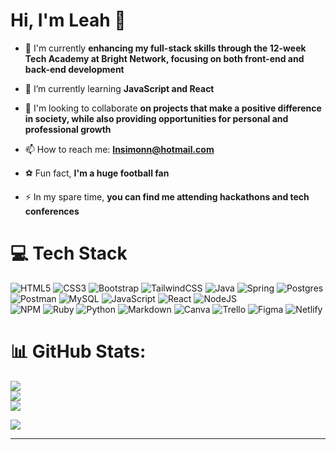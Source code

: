 

Hi, I'm Leah 👋
========================================================

- 🔭 I'm currently **enhancing my full-stack skills through the 12-week Tech Academy at Bright Network, focusing on both front-end and back-end development**

- 🌱 I’m currently learning **JavaScript and React**

- 👯 I'm looking to collaborate **on projects that make a positive difference in society, while also providing opportunities for personal and professional growth**

- 📫 How to reach me: **lnsimonn@hotmail.com**

- ⚽ Fun fact, **I'm a huge football fan**

- ⚡  In my spare time, **you can find me attending hackathons and tech conferences**

# 💻 Tech Stack 
![HTML5](https://img.shields.io/badge/html5-%23E34F26.svg?style=flat&logo=html5&logoColor=white) 
![CSS3](https://img.shields.io/badge/css3-%231572B6.svg?style=flat&logo=css3&logoColor=white)
![Bootstrap](https://img.shields.io/badge/bootstrap-%23563D7C.svg?style=flat&logo=bootstrap&logoColor=white) 
![TailwindCSS](https://img.shields.io/badge/tailwindcss-%2338B2AC.svg?style=flat&logo=tailwind-css&logoColor=white)
![Java](https://img.shields.io/badge/java-%23ED8B00.svg?style=flat&logo=java&logoColor=white) 
![Spring](https://img.shields.io/badge/spring-%236DB33F.svg?style=flat&logo=spring&logoColor=white) 
![Postgres](https://img.shields.io/badge/postgres-%23316192.svg?style=flat&logo=postgresql&logoColor=white) 
![Postman](https://img.shields.io/badge/Postman-FF6C37?style=flat&logo=postman&logoColor=white)
![MySQL](https://img.shields.io/badge/mysql-%2300f.svg?style=flat&logo=mysql&logoColor=white) 
![JavaScript](https://img.shields.io/badge/javascript-%23323330.svg?style=flat&logo=javascript&logoColor=%23F7DF1E) 
![React](https://img.shields.io/badge/react-%2320232a.svg?style=flat&logo=react&logoColor=%2361DAFB) 
![NodeJS](https://img.shields.io/badge/node.js-6DA55F?style=flat&logo=node.js&logoColor=white) 	
![NPM](https://img.shields.io/badge/NPM-%23000000.svg?style=flat&logo=npm&logoColor=white) 
![Ruby](https://img.shields.io/badge/ruby-%23CC342D.svg?style=flat&logo=ruby&logoColor=white) 
![Python](https://img.shields.io/badge/python-3670A0?style=flat&logo=python&logoColor=ffdd54) 
![Markdown](https://img.shields.io/badge/markdown-%23000000.svg?style=flat&logo=markdown&logoColor=white) 
![Canva](https://img.shields.io/badge/Canva-%2300C4CC.svg?style=flat&logo=Canva&logoColor=white) 
![Trello](https://img.shields.io/badge/Trello-%23026AA7.svg?style=flat&logo=Trello&logoColor=white) 
![Figma](https://img.shields.io/badge/figma-%23F24E1E.svg?style=flat&logo=figma&logoColor=white) 
![Netlify](https://img.shields.io/badge/netlify-%23000000.svg?style=flat&logo=netlify&logoColor=#00C7B7) 


# 📊 GitHub Stats:
![](https://github-readme-stats.vercel.app/api?username=nsleeah&theme=dark&hide_border=false&include_all_commits=false&count_private=false)<br/>
![](https://github-readme-streak-stats.herokuapp.com/?user=nsleeah&theme=dark&hide_border=false)<br/>
![](https://github-readme-stats.vercel.app/api/top-langs/?username=nsleeah&theme=dark&hide_border=false&include_all_commits=false&count_private=false&layout=compact)

[![](https://visitcount.itsvg.in/api?id=nsleeah&icon=3&color=1)](https://visitcount.itsvg.in)

---